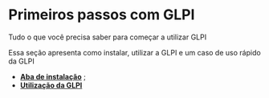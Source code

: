 Primeiros passos com GLPI
======================

Tudo o que você precisa saber para começar a utilizar GLPI

Essa seção apresenta como instalar, utilizar a GLPI e um caso de uso rápido da GLPI

-   **[Aba de instalação](index.php?pt/02_Primeiros_passos_com_GLPI/02_Implantacao_GLPI/02_Implantacao_GLPI.md)** ;
-   **[Utilização da GLPI](index.php?pt/02_Primeiros_passos_com_GLPI/03_Utilizacao_GLPI/01_Utilizacao_GLPI.md)**
